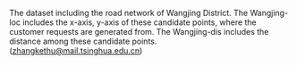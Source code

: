 The dataset including the road network of Wangjing District. The Wangjing-loc includes the x-axis, y-axis of these candidate points, where the customer requests are generated from. The Wangjing-dis includes the distance among these candidate points. (zhangkethu@mail.tsinghua.edu.cn)

